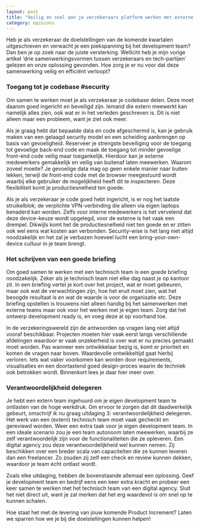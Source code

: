 ```yaml
---
layout: post
title: "Veilig en snel aan je verzekeraars platform werken met externe partijen"
category: opinions
---
```


Heb je als verzekeraar de doelstellingen van de komende kwartalen uitgeschreven en verwacht je een piekspanning bij het development team? Dan ben je op zoek naar de juiste versterking. Wellicht heb je mijn vorige artikel ‘drie samenwerkingsvormen tussen verzekeraars en tech-partijen’ gelezen en onze oplossing gevonden. Hoe zorg je er nu voor dat deze samenwerking veilig en efficiënt verloopt?

### Toegang tot je codebase #security

Om samen te werken moet je als verzekeraar je codebase delen. Deze moet daarom goed ingericht en beveiligd zijn. Iemand die extern meewerkt kan namelijk alles zien, ook wat er in het verleden geschreven is. Dit is niet alleen maar een probleem, want je ziet ook meer.

Als je graag hebt dat bepaalde data en code afgeschermd is, kan je gebruik maken van een gelaagd security model en een scheiding aanbrengen op basis van gevoeligheid. Reserveer je strengste beveiliging voor de toegang tot gevoelige back-end code en maak de toegang tot minder gevoelige front-end code veilig maar toegankelijk. Hierdoor kan je externe medewerkers gemakkelijk en veilig van buitenaf laten meewerken. Waarom zoveel moeite? Je gevoelige data mag op geen enkele manier naar buiten lekken, terwijl de front-end code met de browser meegestuurd wordt waarbij elke gebruiker de mogelijkheid heeft dit te inspecteren. Deze flexibiliteit komt je productiesnelheid ten goede. 

Als je als verzekeraar je code goed hebt ingericht, is er nog het laatste struikelblok; de verplichte VPN-verbinding die alleen via eigen laptops benaderd kan worden. Zelfs voor interne medewerkers is het vervelend dat deze device-keuze wordt opgelegd, voor de externe is het vaak een drempel. Dikwijls komt het de productiesnelheid niet ten goede en er zitten ook wel eens wat kosten aan verbonden. Security-wise is het lang niet altijd noodzakelijk en het zal je verbazen hoeveel lucht een bring-your-own-device cultuur in je team brengt.

### Het schrijven van een goede briefing
Om goed samen te werken met een technisch team is een goede briefing noodzakelijk. Zeker als je technisch team niet elke dag naast je op kantoor zit. In een briefing vertel je kort over het project, wat er moet gebeuren, maar ook wat de verwachtingen zijn, hoe het eruit moet zien, wat het beoogde resultaat is en wat de waarde is voor de organisatie etc. Deze briefing opstellen is trouwens niet alleen handig bij het samenwerken met externe teams maar ook voor het werken met je eigen team. Zorg dat het ontwerp development ready is, en voeg deze al op voorhand toe. 

In de verzekeringswereld zijn de antwoorden op vragen lang niet altijd vooraf beschikbaar. Projecten moeten hier vaak eerst langs verschillende afdelingen waardoor er vaak onzekerheid is over wat er nu precies gemaakt moet worden. Pas wanneer een ontwikkelaar bezig is, komt er prioriteit en komen de vragen naar boven. Waardevolle ontwikkeltijd gaat hierbij verloren. Iets wat vaker voorkomen kan worden door requirements, visualisaties en een doortastend goed design-proces waarin de techniek ook betrokken wordt. Binnenkort lees je daar hier meer over.

### Verantwoordelijkheid delegeren
Je hebt een extern team ingehuurd om je eigen development team te ontlasten van de hoge werkdruk. Om ervoor te zorgen dat dit daadwerkelijk gebeurt, omschrijf ik nu graag uitdaging 3: verantwoordelijkheid delegeren. Het werk van een (extern) technisch team moet vaak gecheckt en gereviewd worden. Weer een extra taak voor je eigen development team. In een ideale scenario zou je een team autonoom laten meewerken, waarbij ze zelf verantwoordelijk zijn voor de functionaliteiten die ze opleveren. Een digital agency zou deze verantwoordelijkheid wel kunnen nemen. Zij beschikken over een breder scala van capaciteiten die ze kunnen leveren dan een freelancer. Zo zouden zij zelf een check en review kunnen dekken, waardoor je team écht ontlast wordt.

Zoals elke uitdaging, hebben de bovenstaande allemaal een oplossing. Geef je development team en bedrijf eens een keer extra kracht en probeer een keer samen te werken met het technisch team van een digital agency. Sluit het niet direct uit, want je zal merken dat het erg waardevol is om snel op te kunnen schalen.

Hoe staat het met de levering van jouw komende Product Increment? Laten we sparren hoe we je bij die doelstellingen kunnen helpen!
